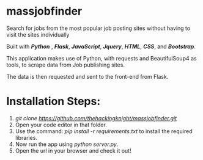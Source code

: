 # massjobfinder
Search for jobs from the most popular job posting sites without having to visit the sites individually

Built with _**Python**_ , _**Flask**_, _**JavaScript**_, _**Jquery**_, _**HTML**_, _**CSS**_, and _**Bootstrap**_.

This application makes use of Python, with requests and BeautifulSoup4 as tools, to scrape data from Job publishing sites.

The data is then requested and sent to the front-end from Flask.

# Installation Steps:

1. _git clone https://github.com/thehackingknight/massjobfinder.git_
2. Open your code editor in that folder.
3. Use the command: _pip install -r requirements.txt_ to install the required libraries.
4. Now run the app using _python server.py_.
5. Open the url in your browser and check it out!
